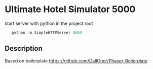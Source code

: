 # Ultimate Hotel Simulator 5000

start server with python in the project root
```python
   python -m SimpleHTTPServer 8000
```


## Description
Based on boilerplate https://github.com/DallOner/Phaser-Boilerplate

